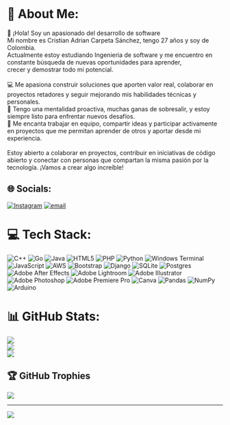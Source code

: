 # 💫 About Me:
👋 ¡Hola! Soy un apasionado del desarrollo de software<br>Mi nombre es Cristian Adrian Carpeta Sánchez, tengo 27 años y soy de Colombia. <br>Actualmente estoy estudiando Ingenieria de software y me encuentro en constante búsqueda de nuevas oportunidades para aprender, <br>crecer y demostrar todo mi potencial.<br><br>💻 Me apasiona construir soluciones que aporten valor real, colaborar en proyectos retadores y seguir mejorando mis habilidades técnicas y personales.<br>🚀 Tengo una mentalidad proactiva, muchas ganas de sobresalir, y estoy siempre listo para enfrentar nuevos desafíos.<br>🤝 Me encanta trabajar en equipo, compartir ideas y participar activamente en proyectos que me permitan aprender de otros y aportar desde mi experiencia.<br><br>Estoy abierto a colaborar en proyectos, contribuir en iniciativas de código abierto y conectar con personas que compartan la misma pasión por la tecnología. ¡Vamos a crear algo increíble!


## 🌐 Socials:
[![Instagram](https://img.shields.io/badge/Instagram-%23E4405F.svg?logo=Instagram&logoColor=white)](https://instagram.com/cristian_carpeta) [![email](https://img.shields.io/badge/Email-D14836?logo=gmail&logoColor=white)](mailto:cristian.carpeta021@gmail.com) 

# 💻 Tech Stack:
![C++](https://img.shields.io/badge/c++-%2300599C.svg?style=for-the-badge&logo=c%2B%2B&logoColor=white) ![Go](https://img.shields.io/badge/go-%2300ADD8.svg?style=for-the-badge&logo=go&logoColor=white) ![Java](https://img.shields.io/badge/java-%23ED8B00.svg?style=for-the-badge&logo=openjdk&logoColor=white) ![HTML5](https://img.shields.io/badge/html5-%23E34F26.svg?style=for-the-badge&logo=html5&logoColor=white) ![PHP](https://img.shields.io/badge/php-%23777BB4.svg?style=for-the-badge&logo=php&logoColor=white) ![Python](https://img.shields.io/badge/python-3670A0?style=for-the-badge&logo=python&logoColor=ffdd54) ![Windows Terminal](https://img.shields.io/badge/Windows%20Terminal-%234D4D4D.svg?style=for-the-badge&logo=windows-terminal&logoColor=white) ![JavaScript](https://img.shields.io/badge/javascript-%23323330.svg?style=for-the-badge&logo=javascript&logoColor=%23F7DF1E) ![AWS](https://img.shields.io/badge/AWS-%23FF9900.svg?style=for-the-badge&logo=amazon-aws&logoColor=white) ![Bootstrap](https://img.shields.io/badge/bootstrap-%238511FA.svg?style=for-the-badge&logo=bootstrap&logoColor=white) ![Django](https://img.shields.io/badge/django-%23092E20.svg?style=for-the-badge&logo=django&logoColor=white) ![SQLite](https://img.shields.io/badge/sqlite-%2307405e.svg?style=for-the-badge&logo=sqlite&logoColor=white) ![Postgres](https://img.shields.io/badge/postgres-%23316192.svg?style=for-the-badge&logo=postgresql&logoColor=white) ![Adobe After Effects](https://img.shields.io/badge/Adobe%20After%20Effects-9999FF.svg?style=for-the-badge&logo=Adobe%20After%20Effects&logoColor=white) ![Adobe Lightroom](https://img.shields.io/badge/Adobe%20Lightroom-31A8FF.svg?style=for-the-badge&logo=Adobe%20Lightroom&logoColor=white) ![Adobe Illustrator](https://img.shields.io/badge/adobe%20illustrator-%23FF9A00.svg?style=for-the-badge&logo=adobe%20illustrator&logoColor=white) ![Adobe Photoshop](https://img.shields.io/badge/adobe%20photoshop-%2331A8FF.svg?style=for-the-badge&logo=adobe%20photoshop&logoColor=white) ![Adobe Premiere Pro](https://img.shields.io/badge/Adobe%20Premiere%20Pro-9999FF.svg?style=for-the-badge&logo=Adobe%20Premiere%20Pro&logoColor=white) ![Canva](https://img.shields.io/badge/Canva-%2300C4CC.svg?style=for-the-badge&logo=Canva&logoColor=white) ![Pandas](https://img.shields.io/badge/pandas-%23150458.svg?style=for-the-badge&logo=pandas&logoColor=white) ![NumPy](https://img.shields.io/badge/numpy-%23013243.svg?style=for-the-badge&logo=numpy&logoColor=white) ![Arduino](https://img.shields.io/badge/-Arduino-00979D?style=for-the-badge&logo=Arduino&logoColor=white)
# 📊 GitHub Stats:
![](https://github-readme-stats.vercel.app/api?username=Cristian97Carpeta&theme=dark&hide_border=false&include_all_commits=false&count_private=false)<br/>
![](https://nirzak-streak-stats.vercel.app/?user=Cristian97Carpeta&theme=dark&hide_border=false)<br/>
![](https://github-readme-stats.vercel.app/api/top-langs/?username=Cristian97Carpeta&theme=dark&hide_border=false&include_all_commits=false&count_private=false&layout=compact)

## 🏆 GitHub Trophies
![](https://github-profile-trophy.vercel.app/?username=Cristian97Carpeta&theme=radical&no-frame=false&no-bg=true&margin-w=4)

---
[![](https://visitcount.itsvg.in/api?id=Cristian97Carpeta&icon=0&color=0)](https://visitcount.itsvg.in)

<!-- Proudly created with GPRM ( https://gprm.itsvg.in ) -->
